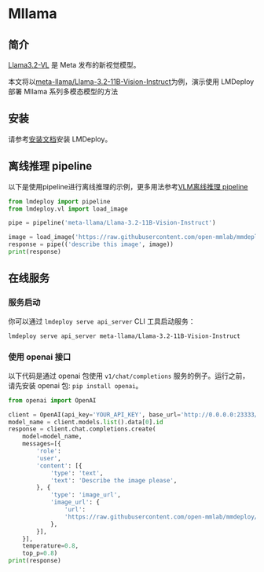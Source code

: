 # Mllama

## 简介

[Llama3.2-VL](https://huggingface.co/collections/meta-llama/llama-32-66f448ffc8c32f949b04c8cf) 是 Meta 发布的新视觉模型。

本文将以[meta-llama/Llama-3.2-11B-Vision-Instruct](https://huggingface.co/meta-llama/Llama-3.2-11B-Vision-Instruct)为例，演示使用 LMDeploy 部署 Mllama 系列多模态模型的方法

## 安装

请参考[安装文档](../get_started/installation.md)安装 LMDeploy。

## 离线推理 pipeline

以下是使用pipeline进行离线推理的示例，更多用法参考[VLM离线推理 pipeline](./vl_pipeline.md)

```python
from lmdeploy import pipeline
from lmdeploy.vl import load_image

pipe = pipeline('meta-llama/Llama-3.2-11B-Vision-Instruct')

image = load_image('https://raw.githubusercontent.com/open-mmlab/mmdeploy/main/tests/data/tiger.jpeg')
response = pipe(('describe this image', image))
print(response)
```

## 在线服务

### 服务启动

你可以通过 `lmdeploy serve api_server` CLI 工具启动服务：

```shell
lmdeploy serve api_server meta-llama/Llama-3.2-11B-Vision-Instruct
```

### 使用 openai 接口

以下代码是通过 openai 包使用 `v1/chat/completions` 服务的例子。运行之前，请先安装 openai 包: `pip install openai`。

```python
from openai import OpenAI

client = OpenAI(api_key='YOUR_API_KEY', base_url='http://0.0.0.0:23333/v1')
model_name = client.models.list().data[0].id
response = client.chat.completions.create(
    model=model_name,
    messages=[{
        'role':
        'user',
        'content': [{
            'type': 'text',
            'text': 'Describe the image please',
        }, {
            'type': 'image_url',
            'image_url': {
                'url':
                'https://raw.githubusercontent.com/open-mmlab/mmdeploy/main/tests/data/tiger.jpeg',
            },
        }],
    }],
    temperature=0.8,
    top_p=0.8)
print(response)
```
